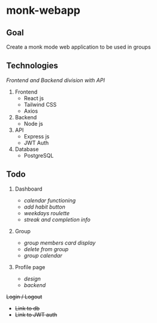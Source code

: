 # monk-webapp

## Goal

Create a monk mode web application to be used in groups

## Technologies

_Frontend and Backend division with API_

1. Frontend
   - React js
   - Tailwind CSS
   - Axios
2. Backend
   - Node js
3. API
   - Express js
   - JWT Auth
4. Database
   - PostgreSQL

## Todo

1. Dashboard

   - _calendar functioning_
   - _add habit button_
   - _weekdays roulette_
   - _streak and completion info_

2. Group

   - _group members card display_
   - _delete from group_
   - _group calendar_

3. Profile page
   - _design_
   - _backend_

~~Login / Logout~~

- ~~Link to db~~
- ~~Link to JWT auth~~
